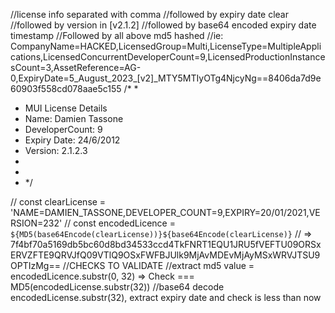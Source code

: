
//license info separated with comma
//followed by expiry date clear
//followed by version in [v2.1.2]
//followed by base64 encoded expiry date timestamp
//Followed by all above md5 hashed
//ie: CompanyName=HACKED,LicensedGroup=Multi,LicenseType=MultipleApplications,LicensedConcurrentDeveloperCount=9,LicensedProductionInstancesCount=3,AssetReference=AG-0,ExpiryDate=5_August_2023_[v2]_MTY5MTIyOTg4NjcyNg==8406da7d9e60903f558cd078aae5c155
/*
*
*  MUI License Details
*  Name: Damien Tassone
*  DeveloperCount: 9
*  Expiry Date: 24/6/2012
*  Version: 2.1.2.3
*
*
* */

// const clearLicense = 'NAME=DAMIEN_TASSONE,DEVELOPER_COUNT=9,EXPIRY=20/01/2021,VERSION=232'
// const encodedLicence = `${MD5(base64Encode(clearLicense))}${base64Encode(clearLicense)}`
// => 7f4bf70a5169db5bc60d8bd34533ccd4TkFNRT1EQU1JRU5fVEFTU09ORSxERVZFTE9QRVJfQ09VTlQ9OSxFWFBJUlk9MjAvMDEvMjAyMSxWRVJTSU9OPTIzMg==
//CHECKS TO VALIDATE
//extract md5 value = encodedLicence.substr(0, 32) => Check === MD5(encodedLicense.substr(32))
//base64 decode encodedLicense.substr(32), extract expiry date and check is less than now